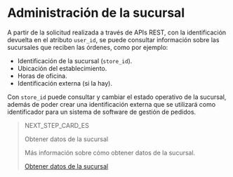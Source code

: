 # Administración de la sucursal

A partir de la solicitud realizada a través de APIs REST, con la identificación devuelta en el atributo `user_id`, se puede consultar información sobre las sucursales que reciben las órdenes, como por ejemplo:

* Identificación de la sucursal (`store_id`).
* Ubicación del establecimiento.
* Horas de oficina.
* Identificación externa (si la hay).

Con `store_id` puede consultar y cambiar el estado operativo de la sucursal, además de poder crear una identificación externa que se utilizará como identificador para un sistema de software de gestión de pedidos.

> NEXT_STEP_CARD_ES
>
> Obtener datos de la sucursal
>
> Más información sobre cómo obtener datos de la sucursal.
>
> [Obtener datos de la sucursal](https://www.mercadopago[FAKER][URL][DOMAIN]/developers/es/guides/mp-delivery/store-data)